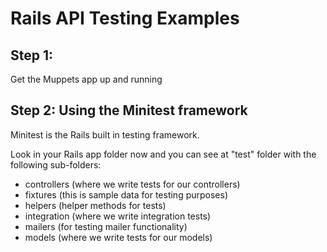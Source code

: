 # Rails API Testing Examples

## Step 1:

Get the Muppets app up and running

## Step 2: Using the Minitest framework

Minitest is the Rails built in testing framework.

Look in your Rails app folder now and you can see at "test" folder with the following sub-folders:

- controllers (where we write tests for our controllers)
- fixtures (this is sample data for testing purposes)
- helpers (helper methods for tests)
- integration (where we write integration tests)
- mailers (for testing mailer functionality)
- models (where we write tests for our models)